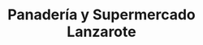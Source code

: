 ---
title: "Panadería y Supermercado Lanzarote"
url: /puente-alto/panaderia-y-supermercado-lanzarote/
shop: panadería
---